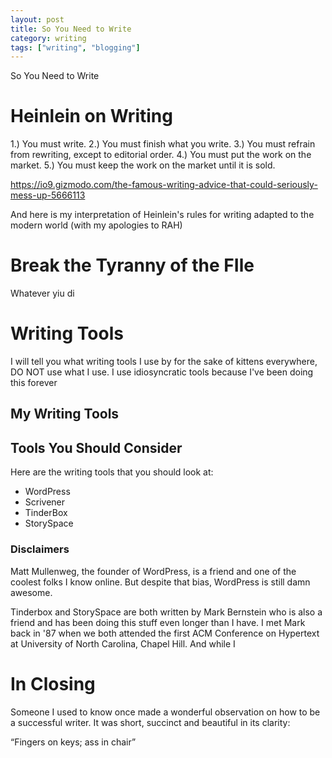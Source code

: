 ```yaml
---
layout: post
title: So You Need to Write
category: writing
tags: ["writing", "blogging"]
---
```


So You Need to Write

# Heinlein on Writing

1.) You must write.
2.) You must finish what you write.
3.) You must refrain from rewriting, except to editorial order.
4.) You must put the work on the market.
5.) You must keep the work on the market until it is sold.

https://io9.gizmodo.com/the-famous-writing-advice-that-could-seriously-mess-up-5666113

And here is my interpretation of Heinlein's rules for writing adapted to the modern world (with my apologies to RAH)

# Break the Tyranny of the FIle 

Whatever yiu di 

# Writing Tools

I will tell you what writing tools I use by for the sake of kittens everywhere, DO NOT use what I use.  I use idiosyncratic tools because I've been doing this forever

## My Writing Tools 

## Tools You Should Consider

Here are the writing tools that you should look at:

* WordPress
* Scrivener
* TinderBox
* StorySpace

### Disclaimers

Matt Mullenweg, the founder of WordPress, is a friend and one of the coolest folks I know online.  But despite that bias, WordPress is still damn awesome.

Tinderbox and StorySpace are both written by Mark Bernstein who is also a friend and has been doing this stuff even longer than I have.  I met Mark back in '87 when we both attended the first ACM Conference on Hypertext at University of North Carolina, Chapel Hill.  And while I 

# In Closing

Someone I used to know once made a wonderful observation on how to be a successful writer.  It was short, succinct and beautiful in its clarity:

“Fingers on keys; ass in chair”

